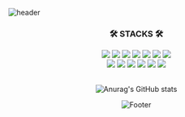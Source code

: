 ![header](https://capsule-render.vercel.app/api?type=waving&color=00ced1&height=200&text=I'm%SHINSEUNGHUN!&fontSize=80&fontColor=f4ffff)

<div align="center">

### 🛠 STACKS 🛠 
<div><img src="https://img.shields.io/badge/JavaScript-F7DF1E?style=flat-square&logo=JavaScript&logoColor=white"/> <img src="https://img.shields.io/badge/Redis-DC382D?style=flat-square&logo=Redis&logoColor=white"/> <img src="https://img.shields.io/badge/Java-F16822?style=flat-square"/> <img src="https://img.shields.io/badge/Express-000000?style=flat-square&logo=express&logoColor=white"/> <img src="https://img.shields.io/badge/Node.js-339933?style=flat-square&logo=node.js&logoColor=white"/> <img src="https://img.shields.io/badge/MySQL-4479A1?style=flat-square&logo=mysql&logoColor=white"/> <img src="https://img.shields.io/badge/PostgreSQL-4169E1?style=flat-square&logo=PostgreSQL&logoColor=white"/> <br> <img src="https://img.shields.io/badge/Web3.js-F16822?style=flat-square&logo=web3.js&logoColor=black"/> <img src="https://img.shields.io/badge/IPFS-65C2CB?style=flat-square&logo=ipfs&logoColor=white"/> <img src="https://img.shields.io/badge/Amazon RDS-527FFF?style=flat-square&logo=Amazon RDS&logoColor=white"/> <img src="https://img.shields.io/badge/Amazon EC2-FF9900?style=flat-square&logo=Amazon EC2&logoColor=white"/> <img src="https://img.shields.io/badge/Docker-2496ED?style=flat-square&logo=Docker&logoColor=white"/> <img src="https://img.shields.io/badge/RabbitMQ-FF6600?style=flat-square&logo=RabbitMQ&logoColor=white"/> </div>
  
  
<br>
  
![Anurag's GitHub stats](https://github-readme-stats.vercel.app/api?username=sinsu1004&show_icons=true&theme=radical) 

![Footer](https://capsule-render.vercel.app/api?type=waving&color=00ced1&height=200&section=footer) 
